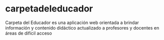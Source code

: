 # carpetadeleducador
Carpeta del Educador es una aplicación web orientada a brindar información y contenido didáctico actualizado a profesores y docentes en áreas de difícil acceso
